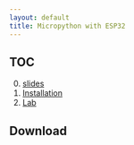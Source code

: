 ```yaml
---
layout: default
title: Micropython with ESP32
---
```



## TOC

0. [slides](slides.html)
1. [Installation](installation.html)
2. [Lab](lab.html)


## Download

